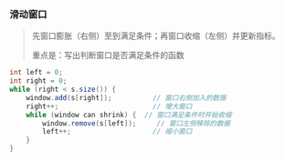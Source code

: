 ### 滑动窗口

> 先窗口膨胀（右侧）至到满足条件；再窗口收缩（左侧）并更新指标。
>
> 重点是：写出判断窗口是否满足条件的函数

```java
int left = 0;
int right = 0;
while (right < s.size()) {
    window.add(s[right]);          // 窗口右侧加入的数据
    right++;                       // 增大窗口
    while (window can shrink) {  // 窗口满足条件时开始收缩
        window.remove(s[left]);     // 窗口左侧移除的数据
        left++;                    // 缩小窗口
    }
}
```

